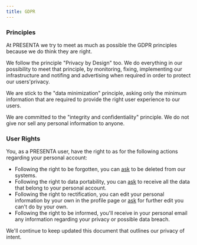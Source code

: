 ```yaml
---
title: GDPR
---
```



### Principles

At PRESENTA we try to meet as much as possible the GDPR principles because we do think they are right.

We follow the principle "Privacy by Design" too. We do everything in our possibility to meet that principle, by monitoring, fixing, implementing our infrastructure and notifing and advertising when required in order to protect our users'privacy.

We are stick to the "data minimization" principle, asking only the minimum information that are required to provide the right user experience to our users.

We are committed to the "integrity and confidentiality" principle. We do not give nor sell any personal information to anyone.

 

### User Rights

You, as a PRESENTA user, have the right to as for the following actions regarding your personal account:

- Following the right to be forgotten, you can [ask](mailto:presenta@protonmail.com) to be deleted from our systems.
- Following the right to data portability, you can [ask](mailto:presenta@protonmail.com) to receive all the data that belong to your personal account.
- Following the right to rectification, you can edit your personal information by your own in the profile page or [ask](mailto:presenta@protonmail.com) for further edit you can't do by your own.
- Following the right to be informed, you'll receive in your personal email any information regarding your privacy or possible data breach.

We'll continue to keep updated this document that outlines our privacy of intent.